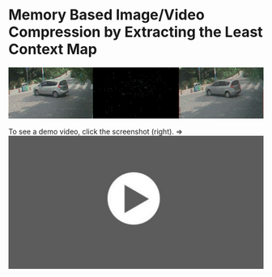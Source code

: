# Memory Based Image/Video Compression by Extracting the Least Context Map

![image](https://github.com/leastcontextmap/contextmap/blob/master/img/concat_19_05_505-5601.gif)


To see a demo video, click the screenshot (right). =>
[![asciicast](https://github.com/leastcontextmap/contextmap/blob/master/img/LDF0SU0.png)](https://www.screencast.com/t/gFlinLmPo)
